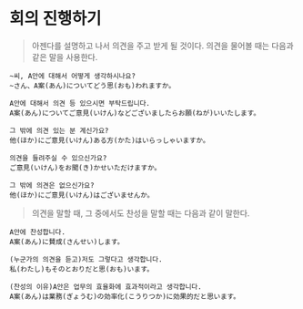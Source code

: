 # 회의 진행하기

> 아젠다를 설명하고 나서 의견을 주고 받게 될 것이다.
> 의견을 물어볼 때는 다음과 같은 말을 사용한다.

```
~씨, A안에 대해서 어떻게 생각하시나요?
~さん、A案(あん)についてどう思(おも)われますか。

A안에 대해서 의견 등 있으시면 부탁드립니다.
A案(あん)についてご意見(いけん)などございましたらお願(ねが)いいたします。

그 밖에 의견 있는 분 계신가요?
他(ほか)にご意見(いけん)ある方(かた)はいらっしゃいますか。

의견을 들려주실 수 있으신가요?
ご意見(いけん)をお聞(き)かせいただけますか。

그 밖에 의견은 없으신가요?
他(ほか)にご意見(いけん)はございませんか。
```

> 의견을 말할 때, 그 중에서도 찬성을 말할 때는 다음과 같이 말한다.

```
A안에 찬성합니다.
A案(あん)に賛成(さんせい)します。

(누군가의 의견을 듣고)저도 그렇다고 생각합니다.
私(わたし)もそのとおりだと思(おも)います。

(찬성의 이유)A안은 업무의 효율화에 효과적이라고 생각합니다.
A案(あん)は業務(ぎょうむ)の効率化(こうりつか)に効果的だと思います。
```